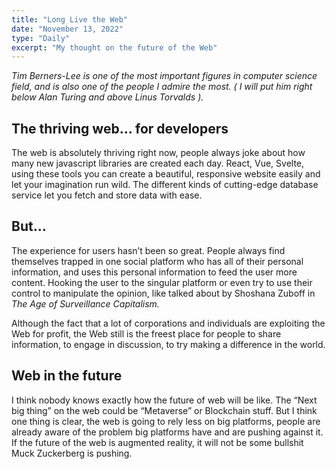 ```yaml
---
title: "Long Live the Web"
date: "November 13, 2022"
type: "Daily"
excerpt: "My thought on the future of the Web"
---
```


_Tim Berners-Lee is one of the most important figures in computer science field, and is also one of the people I admire the most. ( I will put him right below Alan Turing and above Linus Torvalds )._

## The thriving web… for developers

The web is absolutely thriving right now, people always joke about how many new javascript libraries are created each day. React, Vue, Svelte, using these tools you can create a beautiful, responsive website easily and let your imagination run wild. The different kinds of cutting-edge database service let you fetch and store data with ease.

## But…

The experience for users hasn’t been so great. People always find themselves trapped in one social platform who has all of their personal information, and uses this personal information to feed the user more content. Hooking the user to the singular platform or even try to use their control to manipulate the opinion, like talked about by Shoshana Zuboff in _The Age of Surveillance Capitalism._

Although the fact that a lot of corporations and individuals are exploiting the Web for profit, the Web still is the freest place for people to share information, to engage in discussion, to try making a difference in the world.

## Web in the future

I think nobody knows exactly how the future of web will be like. The “Next big thing” on the web could be “Metaverse” or Blockchain stuff. But I think one thing is clear, the web is going to rely less on big platforms, people are already aware of the problem big platforms have and are pushing against it. If the future of the web is augmented reality, it will not be some bullshit Muck Zuckerberg is pushing.
